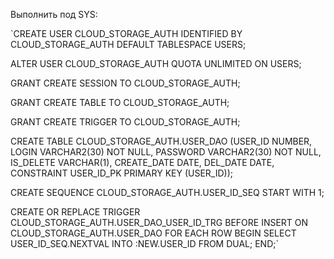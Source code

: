 Выполнить под SYS:

`CREATE USER CLOUD_STORAGE_AUTH IDENTIFIED BY CLOUD_STORAGE_AUTH DEFAULT TABLESPACE USERS;

ALTER USER CLOUD_STORAGE_AUTH QUOTA UNLIMITED ON USERS;

GRANT CREATE SESSION TO CLOUD_STORAGE_AUTH;

GRANT CREATE TABLE TO CLOUD_STORAGE_AUTH;

GRANT CREATE TRIGGER TO CLOUD_STORAGE_AUTH;

CREATE TABLE CLOUD_STORAGE_AUTH.USER_DAO (USER_ID NUMBER,
LOGIN VARCHAR2(30) NOT NULL,
PASSWORD VARCHAR2(30) NOT NULL,
IS_DELETE VARCHAR(1),
CREATE_DATE DATE,
DEL_DATE DATE,
CONSTRAINT USER_ID_PK PRIMARY KEY (USER_ID));

CREATE SEQUENCE CLOUD_STORAGE_AUTH.USER_ID_SEQ START WITH 1;

CREATE OR REPLACE TRIGGER CLOUD_STORAGE_AUTH.USER_DAO_USER_ID_TRG
BEFORE INSERT ON CLOUD_STORAGE_AUTH.USER_DAO
FOR EACH ROW
BEGIN
SELECT USER_ID_SEQ.NEXTVAL
INTO   :NEW.USER_ID
FROM   DUAL;
END;`

